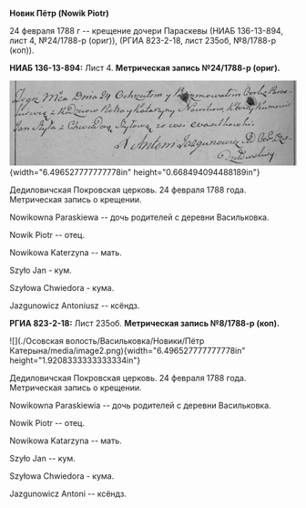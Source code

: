 **Новик Пётр (Nowik Piotr)**

24 февраля 1788 г -- крещение дочери Параскевы (НИАБ 136-13-894, лист 4,
№24/1788-р (ориг)), (РГИА 823-2-18, лист 235об, №8/1788-р (коп)).

**НИАБ 136-13-894:** Лист 4. **Метрическая запись №24/1788-р (ориг).**

![](./media/27211283602d5da8324479c52f2351ab390b3c98.png){width="6.496527777777778in"
height="0.668494094488189in"}

Дедиловичская Покровская церковь. 24 февраля 1788 года. Метрическая
запись о крещении.

Nowikowna Paraskiewa -- дочь родителей с деревни Васильковка.

Nowik Piotr -- отец.

Nowikowa Katerzyna -- мать.

Szyło Jan - кум.

Szyłowa Chwiedora - кума.

Jazgunowicz Antoniusz -- ксёндз.

**РГИА 823-2-18:** Лист 235об. **Метрическая запись №8/1788-р (коп).**

![](./Осовская волость/Васильковка/Новики/Пётр Катерына/media/image2.png){width="6.496527777777778in"
height="1.9208333333333334in"}

Дедиловичская Покровская церковь. 24 февраля 1788 года. Метрическая
запись о крещении.

Nowikowna Paraskiewia -- дочь родителей с деревни Васильковка.

Nowik Piotr -- отец.

Nowikowa Katarzyna -- мать.

Szyło Jan -- кум.

Szyłowa Chwiedora - кума.

Jazgunowicz Antoni -- ксёндз.
